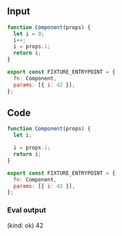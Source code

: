 
## Input

```javascript
function Component(props) {
  let i = 0;
  i++;
  i = props.i;
  return i;
}

export const FIXTURE_ENTRYPOINT = {
  fn: Component,
  params: [{ i: 42 }],
};

```

## Code

```javascript
function Component(props) {
  let i;

  i = props.i;
  return i;
}

export const FIXTURE_ENTRYPOINT = {
  fn: Component,
  params: [{ i: 42 }],
};

```
      
### Eval output
(kind: ok) 42